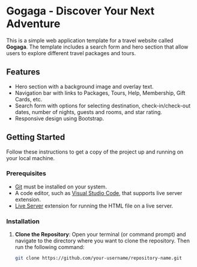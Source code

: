 # Gogaga - Discover Your Next Adventure

This is a simple web application template for a travel website called **Gogaga**. The template includes a search form and hero section that allow users to explore different travel packages and tours.

## Features

- Hero section with a background image and overlay text.
- Navigation bar with links to Packages, Tours, Help, Membership, Gift Cards, etc.
- Search form with options for selecting destination, check-in/check-out dates, number of nights, guests and rooms, and star rating.
- Responsive design using Bootstrap.

## Getting Started

Follow these instructions to get a copy of the project up and running on your local machine.

### Prerequisites

- [Git](https://git-scm.com/) must be installed on your system.
- A code editor, such as [Visual Studio Code](https://code.visualstudio.com/), that supports live server extension.
- [Live Server](https://marketplace.visualstudio.com/items?itemName=ritwickdey.LiveServer) extension for running the HTML file on a live server.

### Installation

1. **Clone the Repository**: Open your terminal (or command prompt) and navigate to the directory where you want to clone the repository. Then run the following command:

   ```bash
   git clone https://github.com/your-username/repository-name.git
